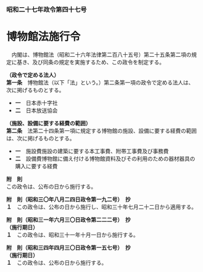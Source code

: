 ### 昭和二十七年政令第四十七号  
# 博物館法施行令  
　内閣は、博物館法（昭和二十六年法律第二百八十五号）第二十五条第二項の規定に基き、及び同条の規定を実施するため、この政令を制定する。  
  
**（政令で定める法人）**  
**第一条**　博物館法（以下「法」という。）第二条第一項の政令で定める法人は、次に掲げるものとする。  
* **一**　日本赤十字社  
* **二**　日本放送協会  
  
**（施設、設備に要する経費の範囲）**  
**第二条**　法第二十四条第一項に規定する博物館の施設、設備に要する経費の範囲は、次に掲げるものとする。  
* **一**　施設費施設の建築に要する本工事費、附帯工事費及び事務費  
* **二**　設備費博物館に備え付ける博物館資料及びその利用のための器材器具の購入に要する経費  
  
**附　則**  
この政令は、公布の日から施行する。  
  
**附　則（昭和三〇年八月二四日政令第一九二号）　抄**  
**１**　この政令は、公布の日から施行し、昭和三十年七月二十二日から適用する。  
  
**附　則（昭和三一年六月三〇日政令第二二二号）　抄**  
**（施行期日）**  
**１**　この政令は、昭和三十一年十月一日から施行する。  
  
**附　則（昭和三四年四月三〇日政令第一五七号）　抄**  
**（施行期日）**  
**１**　この政令は、公布の日から施行する。  
  

